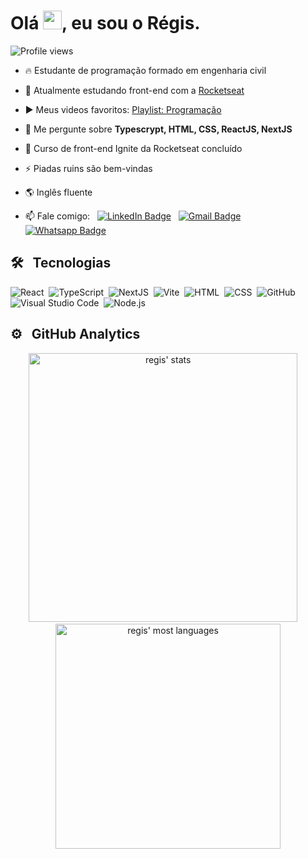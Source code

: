 <h1 align="left">Olá <img src="https://raw.githubusercontent.com/kaueMarques/kaueMarques/master/hi.gif" height="30px">, eu sou o Régis.</h1>
<p align="left"> 
<img src="https://komarev.com/ghpvc/?username=sigerolem&color=blue" alt="Profile views" /> 
</p>

- 🔥 Estudante de programação formado em engenharia civil 

- 🔭 Atualmente estudando front-end com a [Rocketseat](https://github.com/Rocketseat)

- ▶️ Meus videos favoritos: [Playlist: Programação](https://www.youtube.com/playlist?list=PLGwCfE9V7xHWdUU1E5xgOir6CLDO-c2_H)

- 💬 Me pergunte sobre **Typescrypt, HTML, CSS, ReactJS, NextJS**

- 🚀 Curso de front-end Ignite da Rocketseat concluído

- ⚡ Piadas ruins são bem-vindas

- 🌎 Inglês fluente

- 📫 Fale comigo: &nbsp;
[![LinkedIn Badge](https://img.shields.io/badge/-Linkedin-blue?style=flat-square&logo=Linkedin&logoColor=white&link=https://www.linkedin.com/in/sigerolem/)](https://www.linkedin.com/in/sigerolem/) 
&nbsp;
[![Gmail Badge](https://img.shields.io/badge/-regisoliveiramelo@gmail.com-c14438?style=flat-square&logo=Gmail&logoColor=white&link=mailto:regisoliveiramelo@gmail.com)](mailto:regisoliveiramelo@gmail.com)
&nbsp;
[![Whatsapp Badge](https://img.shields.io/badge/-Whatsapp-20CB60?style=flat-square&logo=whatsapp&logoColor=white&link=http://wa.me/5551989510319)](http://wa.me/5551989510319)

## 🛠 &nbsp;  Tecnologias

![React](https://img.shields.io/badge/-React-05122A?style=flat&logo=react)&nbsp;
![TypeScript](https://img.shields.io/badge/-Typescript-05122A?style=flat&logo=typescript)&nbsp;
![NextJS](https://img.shields.io/badge/-NextJS-05122A?style=flat&logo=next.js)&nbsp;
![Vite](https://img.shields.io/badge/-Vite-05122A?style=flat&logo=vite)&nbsp;
![HTML](https://img.shields.io/badge/-HTML-05122A?style=flat&logo=HTML5)&nbsp;
![CSS](https://img.shields.io/badge/-Sass-05122A?style=flat&logo=sass&logoColor=1572B6)&nbsp;
![GitHub](https://img.shields.io/badge/-GitHub-05122A?style=flat&logo=github)&nbsp;
![Visual Studio Code](https://img.shields.io/badge/-Visual%20Studio%20Code-05122A?style=flat&logo=visual-studio-code&logoColor=007ACC)&nbsp;
![Node.js](https://img.shields.io/badge/-Node.js-05122A?style=flat&logo=node.js)&nbsp;


## ⚙️ &nbsp;  GitHub Analytics

<p align="center">
<img width="430em" src="https://github-readme-stats.vercel.app/api?username=sigerolem&show_icons=true&theme=vision-friendly-dark" alt="regis' stats"/>
&nbsp;
&nbsp;
<img width="360em" src="https://github-readme-stats.vercel.app/api/top-langs/?username=sigerolem&layout=compact&theme=vision-friendly-dark" alt="regis' most languages"/>
</p>
